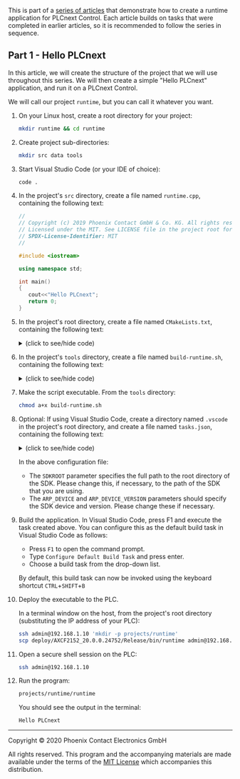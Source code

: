 This is part of a [series of articles](https://github.com/PLCnext/SampleRuntime) that demonstrate how to create a runtime application for PLCnext Control. Each article builds on tasks that were completed in earlier articles, so it is recommended to follow the series in sequence.

## Part 1 - Hello PLCnext

In this article, we will create the structure of the project that we will use throughout this series. We will then create a simple "Hello PLCnext" application, and run it on a PLCnext Control.

We will call our project `runtime`, but you can call it whatever you want.

1. On your Linux host, create a root directory for your project:

   ```bash
   mkdir runtime && cd runtime
   ```

1. Create project sub-directories:

   ```bash
   mkdir src data tools
   ```

1. Start Visual Studio Code (or your IDE of choice):

   ```bash
   code .
   ```

1. In the project's `src` directory, create a file named `runtime.cpp`, containing the following text:

   ```cpp
   //
   // Copyright (c) 2019 Phoenix Contact GmbH & Co. KG. All rights reserved.
   // Licensed under the MIT. See LICENSE file in the project root for full license information.
   // SPDX-License-Identifier: MIT
   //

   #include <iostream>  

   using namespace std;

   int main()
   {
      cout<<"Hello PLCnext";
      return 0;
   }
   ```

1. In the project's root directory, create a file named `CMakeLists.txt`, containing the following text:
   <details>
   <summary>(click to see/hide code)</summary>

   ```cmake
   cmake_minimum_required(VERSION 3.13)

   project(runtime)

   if(NOT CMAKE_BUILD_TYPE)
   set(CMAKE_BUILD_TYPE Release)
   endif()

   ################# create target #######################################################

   set (WILDCARD_SOURCE *.cpp)
   set (WILDCARD_HEADER *.h *.hpp *.hxx)

   file(GLOB_RECURSE Headers src/${WILDCARD_HEADER})
   file(GLOB_RECURSE Sources src/${WILDCARD_SOURCE})
   add_executable(runtime ${Headers} ${Sources})

   #######################################################################################

   ################# project include-paths ###############################################

   target_include_directories(runtime
      PUBLIC
      $<BUILD_INTERFACE:${CMAKE_CURRENT_SOURCE_DIR}/src>)

   #######################################################################################

   ################# include arp cmake module path #######################################

   list(INSERT CMAKE_MODULE_PATH 0 "${ARP_TOOLCHAIN_CMAKE_MODULE_PATH}")

   #######################################################################################

   ################# set link options ####################################################
   # WARNING: Without --no-undefined the linker will not check, whether all necessary    #
   #          libraries are linked. When a library which is necessary is not linked,     #
   #          the firmware will crash and there will be NO indication why it crashed.    #
   #######################################################################################

   target_link_options(runtime PRIVATE LINKER:--no-undefined)

   #######################################################################################

   ################# add link targets ####################################################

   find_package(ArpDevice REQUIRED)
   find_package(ArpProgramming REQUIRED)

   target_link_libraries(runtime PRIVATE ArpDevice ArpProgramming)

   #######################################################################################

   ################# install ############################################################

   string(REGEX REPLACE "^.*\\(([0-9]+\.[0-9]+\.[0-9]+\.[0-9]+).*$" "\\1" _ARP_SHORT_DEVICE_VERSION ${ARP_DEVICE_VERSION})
   install(TARGETS runtime
      LIBRARY DESTINATION ${ARP_DEVICE}_${_ARP_SHORT_DEVICE_VERSION}/$<CONFIG>/lib
      ARCHIVE DESTINATION ${ARP_DEVICE}_${_ARP_SHORT_DEVICE_VERSION}/$<CONFIG>/lib
      RUNTIME DESTINATION ${ARP_DEVICE}_${_ARP_SHORT_DEVICE_VERSION}/$<CONFIG>/bin)
   unset(_ARP_SHORT_DEVICE_VERSION)

   #######################################################################################
   ```

   </details>

1. In the project's `tools` directory, create a file named `build-runtime.sh`, containing the following text:
   <details>
   <summary>(click to see/hide code)</summary>

   ```bash
   #!/bin/bash
   #//
   #// Copyright (c) 2019 Phoenix Contact GmbH & Co. KG. All rights reserved.
   #// Licensed under the MIT. See LICENSE file in the project root for full license information.
   #// SPDX-License-Identifier: MIT
   #//
   while getopts t:a:n: option
   do
   case "${option}"
   in
   t) TOOLCHAIN=${OPTARG};;
   a) ARPVERSION=${OPTARG};;
   n) TARGETNAME=${OPTARG};;
   esac
   done

   VERSION=$(echo $ARPVERSION | grep -oP [0-9]+[.][0-9]+[.][0-9]+[.][0-9]+)
   echo "Version:${VERSION}"

   # Get the directory of this script
   DIR="$( cd "$( dirname "${BASH_SOURCE[0]}" )" >/dev/null 2>&1 && pwd )"

   echo CMAKE Configure
   cmake -G "Ninja" \
   -DBUILD_TESTING=OFF \
   -DUSE_ARP_DEVICE=ON \
   -DCMAKE_STAGING_PREFIX="${DIR}/../deploy/" \
   -DCMAKE_INSTALL_PREFIX=/usr/local \
   -DCMAKE_PREFIX_PATH="${DIR}/../deploy/${TARGETNAME}_${VERSION}" \
   -DCMAKE_EXPORT_COMPILE_COMMANDS=ON \
   "-DARP_TOOLCHAIN_ROOT=${TOOLCHAIN}" \
   "-DARP_DEVICE=${TARGETNAME}" \
   "-DARP_DEVICE_VERSION=${ARPVERSION}" \
   "-DCMAKE_TOOLCHAIN_FILE=${TOOLCHAIN}/toolchain.cmake" \
   -S "${DIR}/../." \
   -B "${DIR}/../build/${TARGETNAME}_${VERSION}"

   cmake --build "${DIR}/../build/${TARGETNAME}_${VERSION}" \
   --config Debug \
   --target all -- -j 3

   cmake --build "${DIR}/../build/${TARGETNAME}_${VERSION}" \
   --config Debug --target install -- -j 3
   ```

   </details>

1. Make the script executable. From the `tools` directory:

   ```bash
   chmod a+x build-runtime.sh
   ```

1. Optional: If using Visual Studio Code, create a directory named `.vscode` in the project's root directory, and create a file named `tasks.json`, containing the following text:
   <details>
   <summary>(click to see/hide code)</summary>

   ```json
   {
      "version": "2.0.0",
      "tasks": [
         {
               "label": "Build runtime for AXCF2152 2020.0",
               "type": "shell",
               "options": {
                  "cwd": "${workspaceFolder}/tools",
                  "env": {
                     "SDKROOT": "/opt/pxc/sdk/AXCF2152/2020.0",
                     "ARP_DEVICE": "AXCF2152",
                     "ARP_DEVICE_VERSION": "2020.0 LTS (20.0.0.24752)",
                  }
               },
               "command": "./build-runtime.sh -t \"${SDKROOT}\" -a \"${ARP_DEVICE_VERSION}\" -n \"${ARP_DEVICE}\"",
               "problemMatcher": []
         }
      ]
   }
   ```

   </details>

   In the above configuration file:
   
   * The `SDKROOT` parameter specifies the full path to the root directory of the SDK. Please change this, if necessary, to the path of the SDK that you are using.
   * The `ARP_DEVICE` and `ARP_DEVICE_VERSION` parameters should specify the SDK device and version. Please change these if necessary.

1. Build the application. In Visual Studio Code, press F1 and execute the task created above. You can configure this as the default build task in Visual Studio Code as follows:

   * Press `F1` to open the command prompt.
   * Type `Configure Default Build Task` and press enter.
   * Choose a build task from the drop-down list.

   By default, this build task can now be invoked using the keyboard shortcut `CTRL`+`SHIFT`+`B`

1. Deploy the executable to the PLC.

   In a terminal window on the host, from the project's root directory (substituting the IP address of your PLC):

   ```bash
   ssh admin@192.168.1.10 'mkdir -p projects/runtime'
   scp deploy/AXCF2152_20.0.0.24752/Release/bin/runtime admin@192.168.1.10:~/projects/runtime
   ```

1. Open a secure shell session on the PLC:

   ```bash
   ssh admin@192.168.1.10
   ```

1. Run the program:

   ```bash
   projects/runtime/runtime
   ```

   You should see the output in the terminal:

   ```text
   Hello PLCnext
   ```

---

Copyright © 2020 Phoenix Contact Electronics GmbH

All rights reserved. This program and the accompanying materials are made available under the terms of the [MIT License](http://opensource.org/licenses/MIT) which accompanies this distribution.
